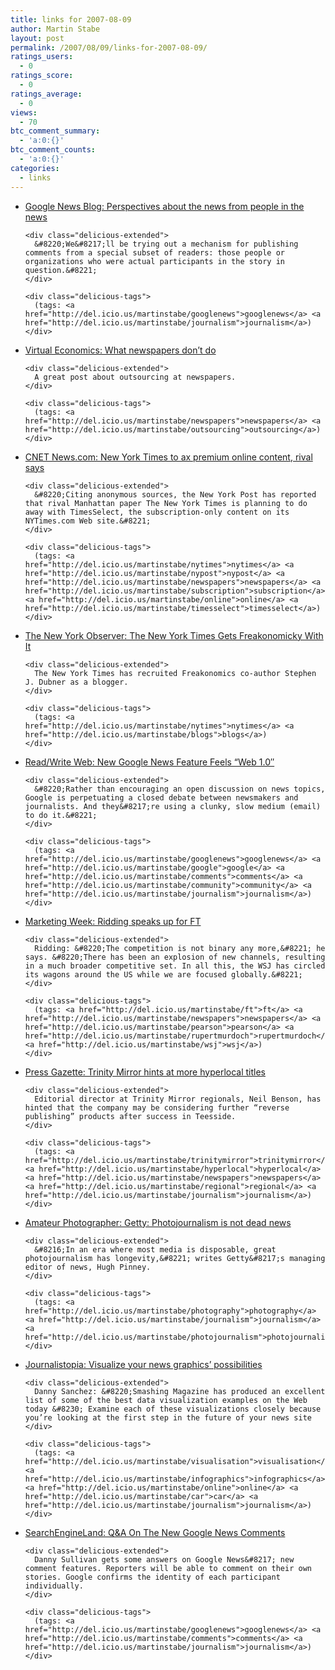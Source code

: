 ```yaml
---
title: links for 2007-08-09
author: Martin Stabe
layout: post
permalink: /2007/08/09/links-for-2007-08-09/
ratings_users:
  - 0
ratings_score:
  - 0
ratings_average:
  - 0
views:
  - 70
btc_comment_summary:
  - 'a:0:{}'
btc_comment_counts:
  - 'a:0:{}'
categories:
  - links
---
```

<ul class="delicious">
  <li>
    <div class="delicious-link">
      <a href="http://googlenewsblog.blogspot.com/2007/08/perspectives-about-news-from-people-in.html">Google News Blog: Perspectives about the news from people in the news</a>
    </div>
    
    <div class="delicious-extended">
      &#8220;We&#8217;ll be trying out a mechanism for publishing comments from a special subset of readers: those people or organizations who were actual participants in the story in question.&#8221;
    </div>
    
    <div class="delicious-tags">
      (tags: <a href="http://del.icio.us/martinstabe/googlenews">googlenews</a> <a href="http://del.icio.us/martinstabe/journalism">journalism</a>)
    </div>
  </li>
  
  <li>
    <div class="delicious-link">
      <a href="http://virtualeconomics.typepad.com/virtualeconomics/2007/08/what-newspapers.html">Virtual Economics: What newspapers don&#8217;t do</a>
    </div>
    
    <div class="delicious-extended">
      A great post about outsourcing at newspapers.
    </div>
    
    <div class="delicious-tags">
      (tags: <a href="http://del.icio.us/martinstabe/newspapers">newspapers</a> <a href="http://del.icio.us/martinstabe/outsourcing">outsourcing</a>)
    </div>
  </li>
  
  <li>
    <div class="delicious-link">
      <a href="http://news.com.com/New+York+Times+to+ax+premium+online+content%2C+rival+says/8301-10784_3-9756017-7.html?tag=nl.e703">CNET News.com: New York Times to ax premium online content, rival says</a>
    </div>
    
    <div class="delicious-extended">
      &#8220;Citing anonymous sources, the New York Post has reported that rival Manhattan paper The New York Times is planning to do away with TimesSelect, the subscription-only content on its NYTimes.com Web site.&#8221;
    </div>
    
    <div class="delicious-tags">
      (tags: <a href="http://del.icio.us/martinstabe/nytimes">nytimes</a> <a href="http://del.icio.us/martinstabe/nypost">nypost</a> <a href="http://del.icio.us/martinstabe/newspapers">newspapers</a> <a href="http://del.icio.us/martinstabe/subscription">subscription</a> <a href="http://del.icio.us/martinstabe/online">online</a> <a href="http://del.icio.us/martinstabe/timesselect">timesselect</a>)
    </div>
  </li>
  
  <li>
    <div class="delicious-link">
      <a href="http://www.observer.com/2007/new-york-times-gets-freakonomicky-it">The New York Observer: The New York Times Gets Freakonomicky With It</a>
    </div>
    
    <div class="delicious-extended">
      The New York Times has recruited Freakonomics co-author Stephen J. Dubner as a blogger.
    </div>
    
    <div class="delicious-tags">
      (tags: <a href="http://del.icio.us/martinstabe/nytimes">nytimes</a> <a href="http://del.icio.us/martinstabe/blogs">blogs</a>)
    </div>
  </li>
  
  <li>
    <div class="delicious-link">
      <a href="http://www.readwriteweb.com/archives/new_google_news_feature_comments.php">Read/Write Web: New Google News Feature Feels &#8220;Web 1.0&#8243;</a>
    </div>
    
    <div class="delicious-extended">
      &#8220;Rather than encouraging an open discussion on news topics, Google is perpetuating a closed debate between newsmakers and journalists. And they&#8217;re using a clunky, slow medium (email) to do it.&#8221;
    </div>
    
    <div class="delicious-tags">
      (tags: <a href="http://del.icio.us/martinstabe/googlenews">googlenews</a> <a href="http://del.icio.us/martinstabe/google">google</a> <a href="http://del.icio.us/martinstabe/comments">comments</a> <a href="http://del.icio.us/martinstabe/community">community</a> <a href="http://del.icio.us/martinstabe/journalism">journalism</a>)
    </div>
  </li>
  
  <li>
    <div class="delicious-link">
      <a href="http://www.marketingweek.co.uk/item/57422/258/262/3">Marketing Week: Ridding speaks up for FT</a>
    </div>
    
    <div class="delicious-extended">
      Ridding: &#8220;The competition is not binary any more,&#8221; he says. &#8220;There has been an explosion of new channels, resulting in a much broader competitive set. In all this, the WSJ has circled its wagons around the US while we are focused globally.&#8221;
    </div>
    
    <div class="delicious-tags">
      (tags: <a href="http://del.icio.us/martinstabe/ft">ft</a> <a href="http://del.icio.us/martinstabe/newspapers">newspapers</a> <a href="http://del.icio.us/martinstabe/pearson">pearson</a> <a href="http://del.icio.us/martinstabe/rupertmurdoch">rupertmurdoch</a> <a href="http://del.icio.us/martinstabe/wsj">wsj</a>)
    </div>
  </li>
  
  <li>
    <div class="delicious-link">
      <a href="http://www.pressgazette.co.uk/story.asp?sectioncode=1&#038;storycode=38431&#038;c=1">Press Gazette: Trinity Mirror hints at more hyperlocal titles</a>
    </div>
    
    <div class="delicious-extended">
      Editorial director at Trinity Mirror regionals, Neil Benson, has hinted that the company may be considering further “reverse publishing” products after success in Teesside.
    </div>
    
    <div class="delicious-tags">
      (tags: <a href="http://del.icio.us/martinstabe/trinitymirror">trinitymirror</a> <a href="http://del.icio.us/martinstabe/hyperlocal">hyperlocal</a> <a href="http://del.icio.us/martinstabe/newspapers">newspapers</a> <a href="http://del.icio.us/martinstabe/regional">regional</a> <a href="http://del.icio.us/martinstabe/journalism">journalism</a>)
    </div>
  </li>
  
  <li>
    <div class="delicious-link">
      <a href="http://www.amateurphotographer.co.uk/news/getty_photojournalism_is_not_dead_news_135499.html?aff=rss">Amateur Photographer: Getty: Photojournalism is not dead news</a>
    </div>
    
    <div class="delicious-extended">
      &#8216;In an era where most media is disposable, great photojournalism has longevity,&#8221; writes Getty&#8217;s managing editor of news, Hugh Pinney.
    </div>
    
    <div class="delicious-tags">
      (tags: <a href="http://del.icio.us/martinstabe/photography">photography</a> <a href="http://del.icio.us/martinstabe/journalism">journalism</a> <a href="http://del.icio.us/martinstabe/photojournalism">photojournalism</a>)
    </div>
  </li>
  
  <li>
    <div class="delicious-link">
      <a href="http://journalistopia.com/2007/08/08/visualize-your-news-graphics-possibilities/">Journalistopia: Visualize your news graphics’ possibilities</a>
    </div>
    
    <div class="delicious-extended">
      Danny Sanchez: &#8220;Smashing Magazine has produced an excellent list of some of the best data visualization examples on the Web today &#8230; Examine each of these visualizations closely because you’re looking at the first step in the future of your news site
    </div>
    
    <div class="delicious-tags">
      (tags: <a href="http://del.icio.us/martinstabe/visualisation">visualisation</a> <a href="http://del.icio.us/martinstabe/infographics">infographics</a> <a href="http://del.icio.us/martinstabe/online">online</a> <a href="http://del.icio.us/martinstabe/car">car</a> <a href="http://del.icio.us/martinstabe/journalism">journalism</a>)
    </div>
  </li>
  
  <li>
    <div class="delicious-link">
      <a href="http://searchengineland.com/070808-191446.php">SearchEngineLand: Q&A On The New Google News Comments</a>
    </div>
    
    <div class="delicious-extended">
      Danny Sullivan gets some answers on Google News&#8217; new comment features. Reporters will be able to comment on their own stories. Google confirms the identity of each participant individually.
    </div>
    
    <div class="delicious-tags">
      (tags: <a href="http://del.icio.us/martinstabe/googlenews">googlenews</a> <a href="http://del.icio.us/martinstabe/comments">comments</a> <a href="http://del.icio.us/martinstabe/journalism">journalism</a>)
    </div>
  </li>
</ul>